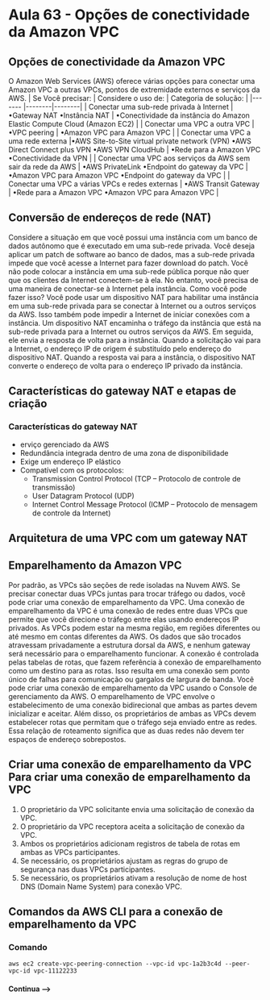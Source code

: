 # Aula 63 - Opções de conectividade da Amazon VPC 
## Opções de conectividade da Amazon VPC 
O Amazon Web Services (AWS) oferece várias opções para conectar uma Amazon VPC a outras VPCs, pontos de extremidade externos e serviços da AWS.
| Se Você precisar: | Considere o uso de: | Categoria de solução:  |
|------- |--------|--------|
| Conectar uma sub-rede privada à Internet | •Gateway NAT  •Instância NAT | •Conectividade da instância do Amazon Elastic Compute Cloud (Amazon EC2) |
| Conectar uma VPC a outra VPC | •VPC peering | •Amazon VPC para Amazon VPC |
| Conectar uma VPC a uma rede externa |•AWS Site-to-Site virtual private network (VPN)  •AWS Direct Connect plus VPN  •AWS VPN CloudHub | •Rede para a Amazon VPC  •Conectividade da VPN | 
| Conectar uma VPC aos serviços da AWS sem sair da rede da AWS | •AWS PrivateLink  •Endpoint do gateway da VPC | •Amazon VPC para Amazon VPC  •Endpoint do gateway da VPC |
| Conectar uma VPC a várias VPCs e redes externas | •AWS Transit Gateway | •Rede para a Amazon VPC  •Amazon VPC para Amazon VPC |


## Conversão de endereços de rede (NAT)
Considere a situação em que você possui uma instância com um banco de dados autônomo que é executado em uma sub-rede privada. Você deseja aplicar um patch de software ao banco de dados, mas a sub-rede privada impede que você acesse a Internet para fazer download do patch. Você não pode colocar a instância em uma sub-rede pública porque não quer que os clientes da Internet conectem-se à ela. No entanto, você precisa de uma maneira de conectar-se à Internet pela instância. Como você pode fazer isso?
Você pode usar um dispositivo NAT para habilitar uma instância em uma sub-rede privada para se conectar à Internet ou a outros serviços da AWS. Isso também pode impedir a Internet de iniciar conexões com a instância. Um dispositivo NAT encaminha o tráfego da instância que está na sub-rede privada para a Internet ou outros serviços da AWS. Em seguida, ele envia a resposta de volta para a instância. Quando a solicitação vai para a Internet, o endereço IP de origem é substituído pelo endereço do dispositivo NAT. Quando a resposta vai para a instância, o dispositivo NAT converte o endereço de volta para o endereço IP privado da instância.

## Características do gateway NAT e etapas de criação
### Características do gateway NAT 
- erviço gerenciado da AWS
- Redundância integrada dentro de uma zona de disponibilidade
- Exige um endereço IP elástico
- Compatível com os protocolos:
    - Transmission Control Protocol (TCP – Protocolo de controle de transmissão)
    - User Datagram Protocol (UDP)
    - Internet Control Message Protocol (ICMP – Protocolo de mensagem de controle da Internet)
 

## Arquitetura de uma VPC com um gateway NAT 

## Emparelhamento da Amazon VPC 
Por padrão, as VPCs são seções de rede isoladas na Nuvem AWS. Se precisar conectar duas VPCs juntas para trocar tráfego ou dados, você pode criar uma conexão de emparelhamento da VPC.
Uma conexão de emparelhamento da VPC é uma conexão de redes entre duas VPCs que permite que você direcione o tráfego entre elas usando endereços IP privados. As VPCs podem estar na mesma região, em regiões diferentes ou até mesmo em contas diferentes da AWS. Os dados que são trocados atravessam privadamente a estrutura dorsal da AWS, e nenhum gateway será necessário para o emparelhamento funcionar. A conexão é controlada pelas tabelas de rotas, que fazem referência à conexão de emparelhamento como um destino para as rotas. Isso resulta em uma conexão sem ponto único de falhas para comunicação ou gargalos de largura de banda.
Você pode criar uma conexão de emparelhamento da VPC usando o Console de gerenciamento da AWS. O emparelhamento de VPC envolve o estabelecimento de uma conexão bidirecional que ambas as partes devem inicializar e aceitar. Além disso, os proprietários de ambas as VPCs devem estabelecer rotas que permitam que o tráfego seja enviado entre as redes. Essa relação de roteamento significa que as duas redes não devem ter espaços de endereço sobrepostos.


## Criar uma conexão de emparelhamento da VPC Para criar uma conexão de emparelhamento da VPC
1. O proprietário da VPC solicitante envia uma solicitação de conexão da VPC.
2. O proprietário da VPC receptora aceita a solicitação de conexão da VPC.
3. Ambos os proprietários adicionam registros de tabela de rotas em ambas as VPCs participantes.
4. Se necessário, os proprietários ajustam as regras do grupo de segurança nas duas VPCs participantes.
5. Se necessário, os proprietários ativam a resolução de nome de host DNS (Domain Name System) para conexão VPC.

## Comandos da AWS CLI para a conexão de emparelhamento da VPC 
### Comando

```aws ec2 create-vpc-peering-connection --vpc-id vpc-1a2b3c4d --peer-vpc-id vpc-11122233```


 #### Continua -->

